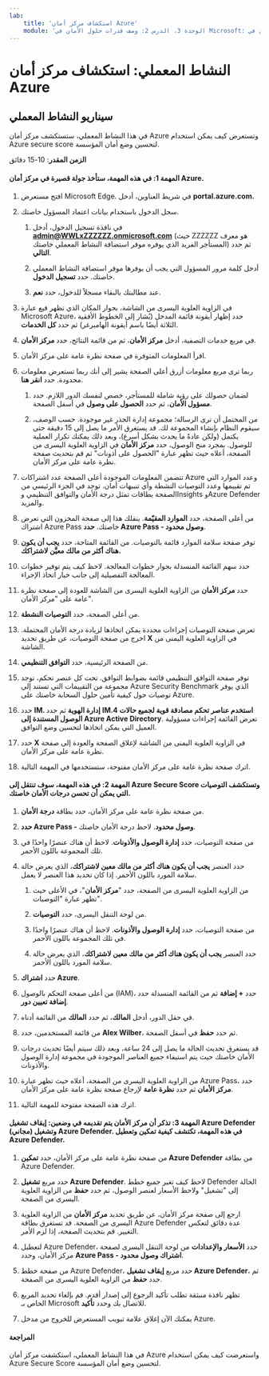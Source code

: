 ```yaml
---
lab:
    title: 'استكشاف مركز أمان Azure'
    module: 'الوحدة 3، الدرس 2: وصف قدرات حلول الأمان في Microsoft: وصف قدرات إدارة الأمان في Azure'
---
```



# النشاط المعملي: استكشاف مركز أمان Azure 

## سيناريو النشاط المعملي
في هذا النشاط المعملي، ستستكشف مركز أمان Azure وتستعرض كيف يمكن استخدام Azure secure score لتحسين وضع أمان المؤسسة.

  

**الزمن المقدر**: 10-15 دقائق

#### المهمة 1: في هذه المهمة، ستأخذ جولة قصيرة في مركز أمان Azure.
1.	افتح مستعرض Microsoft Edge. في شريط العناوين، أدخل **portal.azure.com.**

1. سجل الدخول باستخدام بيانات اعتماد المسؤول خاصتك.
    1. في نافذة تسجيل الدخول، أدخل **admin@WWLxZZZZZZ.onmicrosoft.com** (حيث ZZZZZZ هو معرف المستأجر الفريد الذي يوفره موفر استضافة النشاط المعملي خاصتك) ثم حدد **التالي**.
    
    1. أدخل كلمة مرور المسؤول التي يجب أن يوفرها موفر استضافة النشاط المعملي خاصتك. حدد **تسجيل الدخول**.
    1. عند مطالبتك بالبقاء مسجلاً للدخول، حدد **نعم**.

1. في الزاوية العلوية اليسرى من الشاشة، بجوار المكان الذي تظهر فيع عبارة Microsoft Azure، حدد إظهار أيقونة قائمة المدخل (يُشار إلى الخطوط الأفقية الثلاثة أيضًا باسم أيقونة الهامبرغر) ثم حدد **كل الخدمات**.  
1. في مربع خدمات التصفية، أدخل **مركز الأمان**، ثم من قائمة النتائج، حدد **مركز الأمان**.
1. اقرأ المعلومات المتوفرة في صفحة نظرة عامة على مركز الأمان.  
1. ربما ترى مربع معلومات أزرق أعلى الصفحة يشير إلى أنك ربما تستعرض معلومات محدودة.  حدد **انقر هنا**.
    1. لضمان حصولك على رؤية شاملة للمستأجر، خصص لنفسك الدور اللازم.  حدد **مسؤول الأمان**، ثم حدد **الحصول على وصول** في أسفل الصفحة.
   
     1. من المحتمل أن ترى الرسالة؛ مجموعة إدارة الجذر غير موجودة.  حسب الوصف، سيقوم النظام بإنشاء المجموعة لك.  قد يستغرق الأمر ما يصل إلى 15 دقيقة حتى يكتمل (ولكن عادةً ما يحدث بشكل أسرع)، وبعد ذلك يمكنك تكرار العملية للوصول.  بمجرد منح الوصول، حدد **مركز الأمان** في الزاوية العلوية اليسرى من الصفحة، أعلاه حيث تظهر عبارة "الحصول على أذونات" ثم قم بتحديث صفحة نظرة عامة على مركز الأمان.
1. تتضمن المعلومات الموجودة أعلى الصفحة عدد اشتراكات Azure وعدد الموارد التي تم تقييمها وعدد التوصيات النشطة وأي تنبيهات أمان.  توجد في الجزء الرئيسي من الصفحة بطاقات تمثل درجة الأمان والتوافق التنظيمي وInsights وAzure Defender والمزيد.  
1. من أعلى الصفحة، حدد **الموارد المقيّمة**.  ينقلك هذا إلى صفحة المخزون التي تعرض اشتراك Azure Pass خاصتك.  **حدد Azure Pass - وصول محدود**.
1. توفر صفحة سلامة الموارد قائمة بالتوصيات.  من القائمة المتاحة، حدد **يجب أن يكون هناك أكثر من مالك معيَّن لاشتراكك.** 
1. حدد سهم القائمة المنسدلة بجوار خطوات المعالجة. لاحظ كيف يتم توفير خطوات المعالجة التفصيلية إلى جانب خيار اتخاذ الإجراء.  
1. حدد **مركز الأمان** من الزاوية العلوية اليسرى من الشاشة للعودة إلى صفحة نظرة عامة على "مركز الأمان".
1. من أعلى الصفحة، حدد **التوصيات النشطة**.  
1. تعرض صفحة التوصيات إجراءات محددة يمكن اتخاذها لزيادة درجة الأمان المحتملة.  اخرج من صفحة التوصيات، عن طريق تحديد **X** في الزاوية العلوية اليمنى من الشاشة.
1. من الصفحة الرئيسية، حدد **التوافق التنظيمي**.
1. توفر صفحة التوافق التنظيمي قائمة بضوابط التوافق.  تحت كل عنصر تحكم، توجد مجموعة من التقييمات التي تستند إلى Azure Security Benchmark الذي يوفر توصيات حول كيفية تأمين حلول السحابة خاصتك على Azure.
1. حدد **IM. إدارة الهوية** ثم حدد **IM.4 استخدم عناصر تحكم مصادقة قوية لجميع حالات الوصول المستندة إلى Azure Active Directory**.  تعرض القائمة إجراءات مسؤولية العميل التي يمكن اتخاذها لتحسين وضع التوافق.
1. حدد **X** في الزاوية العلوية اليمنى من الشاشة لإغلاق الصفحة والعودة إلى صفحة نظرة عامة على مركز الأمان. 
1. اترك صفحة نظرة عامة على مركز الأمان مفتوحة، ستستخدمها في المهمة التالية.


#### المهمة 2: في هذه المهمة، سوف تنتقل إلى Azure Secure Score وتستكشف التوصيات التي يمكن أن تحسن درجات الأمان خاصتك. 

1. من صفحة نظرة عامة على مركز الأمان، حدد بطاقة **درجة الأمان**.

2. **حدد Azure Pass - وصول محدود**.  لاحظ درجة الأمان خاصتك.
3. من صفحة التوصيات، حدد **إدارة الوصول والأذونات**. لاحظ أن هناك عنصرًا واحدًا في تلك المجموعة باللون الأحمر.
4. حدد العنصر **يجب أن يكون هناك أكثر من مالك معين لاشتراكك**، الذي يعرض حالة سلامة المورد باللون الأحمر. إذا كان تحديد هذا العنصر لا يعمل.
    1. من الزاوية العلوية اليسرى من الصفحة، حدد "**مركز الأمان**"، في الأعلى حيث تظهر عبارة "التوصيات".
    
    1. من لوحة التنقل اليسرى، حدد **التوصيات**.
    1. من صفحة التوصيات، حدد **إدارة الوصول والأذونات**. لاحظ أن هناك عنصرًا واحدًا في تلك المجموعة باللون الأحمر.
    1. حدد العنصر **يجب أن يكون هناك أكثر من مالك معين لاشتراكك**، الذي يعرض حالة سلامة المورد باللون الأحمر. 
5. حدد **اشتراك Azure**.
6. من أعلى صفحة التحكم بالوصول (IAM)، حدد **+ إضافة** ثم من القائمة المنسدلة حدد **إضافة تعيين دور**.
7. في حقل الدور، أدخل **المالك**، ثم حدد **المالك** من القائمة أدناه.
8. من قائمة المستخدمين، حدد **Alex Wilber**، ثم حدد **حفظ** في أسفل الصفحة.
9. قد يستغرق تحديث الحالة ما يصل إلى 24 ساعة، وبعد ذلك سيتم أيضًا تحديث درجات الأمان خاصتك حيث يتم استيفاء جميع العناصر الموجودة في مجموعة إدارة الوصول والأذونات.
10. من الزاوية العلوية اليسرى من الصفحة، أعلاه حيث تظهر عبارة Azure Pass، حدد **مركز الأمان** ثم حدد **نظرة عامة** لإرجاع صفحة نظرة عامة على مركز الأمان.
11. اترك هذه الصفحة مفتوحة للمهمة التالية.


#### المهمة 3:  تذكر أن مركز الأمان يتم تقديمه في وضعين: إيقاف تشغيل Azure Defender (مجاني) وتشغيل Azure Defender. في هذه المهمة، تكتشف كيفية تمكين وتعطيل Azure Defender.

1.	من صفحة نظرة عامة على مركز الأمان، حدد **تمكين Azure Defender** من بطاقة Azure Defender.

2.	حدد مربع **تشغيل Azure Defender**.  لاحظ كيف تغير جميع خطط Defender الحالة إلى "تشغيل" ولاحظ الأسعار لعنصر الوصول، ثم حدد **حفظ** من الزاوية العلوية اليسرى من الصفحة.
3.	ارجع إلى صفحة مركز الأمان، عن طريق تحديد **مركز الأمان** من الزاوية العلوية اليسرى من الصفحة.   قد تستغرق بطاقة Azure Defender عدة دقائق لتعكس التغيير.  قم بتحديث الصفحة، إذا لزم الأمر.
4.	لتعطيل Azure Defender، حدد **الأسعار والإعدادات** من لوحة التنقل اليسرى لصفحة مركز الأمان، وحدد **Azure Pass - اشتراك وصول محدود**.
5.	من صفحة خطط Azure Defender، حدد مربع **إيقاف تشغيل Azure Defender**، ثم حدد **حفظ** من الزاوية العلوية اليسرى من الصفحة.
6.	تظهر نافذة منبثقة تطلب تأكيد الرجوع إلى إصدار أقدم.  قم بإلغاء تحديد المربع الخاص بـ Microsoft للاتصال بك وحدد **تأكيد**.
7.	يمكنك الآن إغلاق علامة تبويب المستعرض للخروج من مدخل Azure.


#### المراجعة
في هذا النشاط المعملي، استكشفت مركز أمان Azure واستعرضت كيف يمكن استخدام Azure Secure Score لتحسين وضع أمان المؤسسة.
